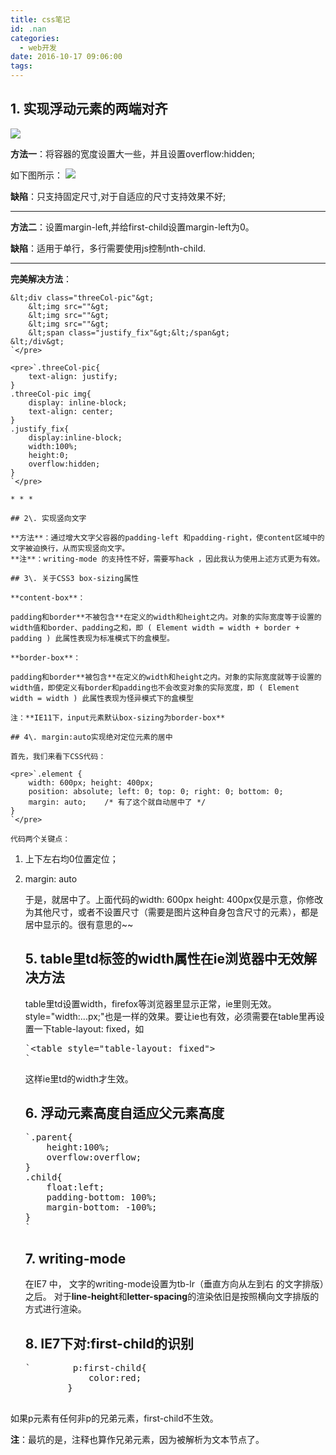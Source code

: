 ```yaml
---
title: css笔记
id: .nan
categories:
  - web开发
date: 2016-10-17 09:06:00
tags:
---
```


## 1\. 实现浮动元素的两端对齐

![](https://odbs277x0.bkt.clouddn.com/16-9-22/63994819.jpg)

**方法一**：将容器的宽度设置大一些，并且设置overflow:hidden;

如下图所示：
![](https://odbs277x0.bkt.clouddn.com/16-9-22/73211011.jpg)

**缺陷**：只支持固定尺寸,对于自适应的尺寸支持效果不好;

* * *

**方法二**：设置margin-left,并给first-child设置margin-left为0。

**缺陷**：适用于单行，多行需要使用js控制nth-child.

* * *

**完美解决方法**：

    &lt;div class="threeCol-pic"&gt;
        &lt;img src=""&gt;
        &lt;img src=""&gt;
        &lt;img src=""&gt;
        &lt;span class="justify_fix"&gt;&lt;/span&gt;
    &lt;/div&gt;
    `</pre>

    <pre>`.threeCol-pic{
        text-align: justify;
    }
    .threeCol-pic img{
        display: inline-block;
        text-align: center;
    }
    .justify_fix{
        display:inline-block; 
        width:100%; 
        height:0; 
        overflow:hidden;
    }
    `</pre>

    * * *

    ## 2\. 实现竖向文字

    **方法**：通过增大文字父容器的padding-left 和padding-right，使content区域中的文字被迫换行，从而实现竖向文字。
    **注**：writing-mode 的支持性不好，需要写hack ，因此我认为使用上述方式更为有效。

    ## 3\. 关于CSS3 box-sizing属性

    **content-box**：

    padding和border**不被包含**在定义的width和height之内。对象的实际宽度等于设置的width值和border、padding之和，即 ( Element width = width + border + padding ) 此属性表现为标准模式下的盒模型。

    **border-box**：

    padding和border**被包含**在定义的width和height之内。对象的实际宽度就等于设置的width值，即使定义有border和padding也不会改变对象的实际宽度，即 ( Element width = width ) 此属性表现为怪异模式下的盒模型

    注：**IE11下，input元素默认box-sizing为border-box**

    ## 4\. margin:auto实现绝对定位元素的居中

    首先，我们来看下CSS代码：

    <pre>`.element {
        width: 600px; height: 400px;
        position: absolute; left: 0; top: 0; right: 0; bottom: 0;
        margin: auto;    /* 有了这个就自动居中了 */
    }
    `</pre>

    代码两个关键点：

1.  上下左右均0位置定位；
2.  margin: auto

    于是，就居中了。上面代码的width: 600px height: 400px仅是示意，你修改为其他尺寸，或者不设置尺寸（需要是图片这种自身包含尺寸的元素），都是居中显示的。很有意思的~~

    ## 5\. table里td标签的width属性在ie浏览器中无效解决方法

    table里td设置width，firefox等浏览器里显示正常，ie里则无效。style="width:...px;"也是一样的效果。要让ie也有效，必须需要在table里再设置一下table-layout: fixed，如

    <pre>`&lt;table style="table-layout: fixed"&gt;
    `</pre>

    这样ie里td的width才生效。

    ## 6\. 浮动元素高度自适应父元素高度

    <pre>`.parent{
        height:100%;
        overflow:overflow;
    }
    .child{
        float:left;
        padding-bottom: 100%;
        margin-bottom: -100%;
    }
    `</pre>

    ## 7\. writing-mode

    在IE7 中， 文字的writing-mode设置为tb-lr（垂直方向从左到右 的文字排版）之后。
        对于**line-height**和**letter-spacing**的渲染依旧是按照横向文字排版的方式进行渲染。

    ## 8\. IE7下对:first-child的识别

    <pre>`        p:first-child{
                color:red;
            }

如果p元素有任何非p的兄弟元素，first-child不生效。

**注**：最坑的是，注释也算作兄弟元素，因为被解析为文本节点了。